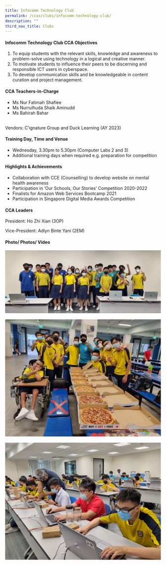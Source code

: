 ```yaml
---
title: Infocomm Technology Club
permalink: /ccas/clubs/infocomm-technology-club/
description: ""
third_nav_title: Clubs
---
```

<h4>Infocomm Technology Club CCA Objectives</h4>
<ol>
<li>To equip students with the relevant skills, knowledge and awareness to problem-solve using technology in a logical and creative manner.</li>
<li>To motivate students to influence their peers to be discerning and responsible ICT users in cyberspace.</li>
<li>To develop communication skills and be knowledgeable in content curation and project management.</li>
</ol>
<h4>CCA Teachers-in-Charge</h4>
<ul>
<li>Ms Nur Fatimah Shafiee</li>
<li>Ms Nurrulhuda Shaik Aminudd</li>
<li>Ms Bahirah Bahar</li>
<li style="list-style-type: none;">&nbsp;</li>
</ul>
<p>Vendors: C’ignature Group and Duck Learning (AY 2023)</p>
<h4>Training Day, Time and Venue</h4>
<ul>
<li>Wednesday, 3.30pm to 5.30pm (Computer Labs 2 and 3)</li>
<li>Additional training days when required e.g. preparation for competition</li>
</ul>
<h4>Highlights &amp; Achievements</h4>
<ul>
<li>Collaboration with CCE (Counselling) to develop website on mental health awareness</li>
<li>Participation in ‘Our Schools, Our Stories’ Competition 2020-2022</li>
<li>Finalists for Amazon Web Services Bootcamp 2021</li>
<li>Participation in Singapore Digital Media Awards Competition</li>
<li style="list-style-type: none;"></li>
</ul>
<h4>CCA Leaders</h4>
<p>President: Ho Zhi Xian (3OP)</p>
<p>Vice-President: Adlyn Binte Yani (2EM)</p>
<h4>Photo/ Photos/ Video </h4>
<img src="/images/IT1.jpg">&nbsp;
<img src="/images/IT2.jpg">&nbsp;
<img src="/images/IT3.jpg">
